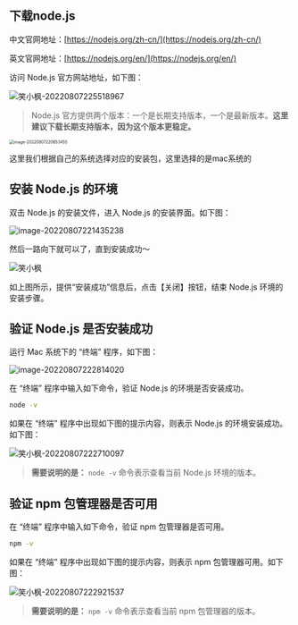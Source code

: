 ## 下载node.js

中文官网地址：[https://nodejs.org/zh-cn/](https://nodejs.org/zh-cn/)

英文官网地址：[https://nodejs.org/en/](https://nodejs.org/en/)

访问 Node.js 官方网站地址，如下图：

![笑小枫-20220807225518967](https://image.xiaoxiaofeng.site/article/img/2022/08/07/xxf-20220807225530.png)

> Node.js 官方提供两个版本：一个是长期支持版本，一个是最新版本。**这里建议下载长期支持版本，因为这个版本更稳定。** 

<img src="http://image.xiaoxiaofeng.site/image-20220807220653455.png" alt="image-20220807220653455" style="zoom:50%;" />

这里我们根据自己的系统选择对应的安装包，这里选择的是mac系统的

## 安装 Node.js 的环境

双击 Node.js 的安装文件，进入 Node.js 的安装界面。如下图：

![image-20220807221435238](http://image.xiaoxiaofeng.site/image-20220807221435238.png)

然后一路向下就可以了，直到安装成功～

![笑小枫](http://image.xiaoxiaofeng.site/watermark,type_ZmFuZ3poZW5naGVpdGk,shadow_10,text_aHR0cHM6Ly9ibG9nLmNzZG4ubmV0L3UwMTM1NzU0NDE=,size_16,color_FFFFFF,t_70.png)

如上图所示，提供“安装成功”信息后，点击【关闭】按钮，结束 Node.js 环境的安装步骤。

## 验证 Node.js 是否安装成功

运行 Mac 系统下的 “终端” 程序，如下图：

![image-20220807222814020](http://image.xiaoxiaofeng.site/image-20220807222814020.png)

在 “终端” 程序中输入如下命令，验证 Node.js 的环境是否安装成功。

~~~sh
node -v
~~~

如果在 “终端” 程序中出现如下图的提示内容，则表示 Node.js 的环境安装成功。如下图：

![笑小枫-20220807222710097](http://image.xiaoxiaofeng.site/image-20220807222710097.png)

> **需要说明的是：** `node -v` 命令表示查看当前 Node.js 环境的版本。

## 验证 npm 包管理器是否可用

在 “终端” 程序中输入如下命令，验证 npm 包管理器是否可用。

~~~sh
npm -v
~~~

如果在 “终端” 程序中出现如下图的提示内容，则表示 npm 包管理器可用。如下图：

![笑小枫-20220807222921537](http://image.xiaoxiaofeng.site/image-20220807222921537.png)

> **需要说明的是：** `npm -v` 命令表示查看当前 npm 包管理器的版本。

